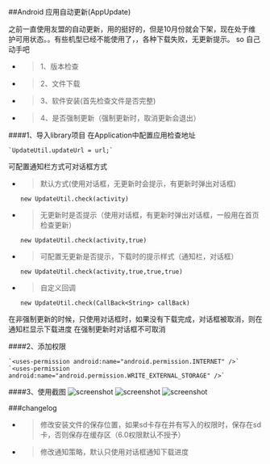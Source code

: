##Android 应用自动更新(AppUpdate)

之前一直使用友盟的自动更新，用的挺好的，但是10月份就会下架，现在处于维护可用状态。。有些机型已经不能使用了，，各种下载失败，无更新提示。
so 自己动手吧

* > 1、版本检查
* > 2、文件下载
* > 3、软件安装(首先检查文件是否完整)
* > 4、是否强制更新（强制更新时，取消更新会退出）


####1、导入library项目
在Application中配置应用检查地址

    `UpdateUtil.updateUrl = url;`
    
可配置通知栏方式可对话框方式

* > 默认方式(使用对话框，无更新时会提示，有更新时弹出对话框)
   
    `new UpdateUtil.check(activity)`
    
* > 无更新时是否提示（使用对话框，有更新时弹出对话框，一般用在首页检查更新）

    `new UpdateUtil.check(activity,true)`
    
* > 可配置无更新是否提示，下载时的提示样式（通知栏，对话框）
    
    `new UpdateUtil.check(activity,true,true,true)`
    
* > 自定义回调
    
    `new UpdateUtil.check(CallBack<String> callBack)`

在非强制更新的时候，只使用对话框时，如果没有下载完成，对话框被取消，则在通知栏显示下载进度
在强制更新时对话框不可取消

####2、添加权限

    `<uses-permission android:name="android.permission.INTERNET" />`
    `<uses-permission android:name="android.permission.WRITE_EXTERNAL_STORAGE" />`

####3、使用截图
![screenshot](https://raw.github.com/hqucsx/AppUpdate/master/screenshots/1.png)
![screenshot](https://raw.github.com/hqucsx/AppUpdate/master/screenshots/2.png)
![screenshot](https://raw.github.com/hqucsx/AppUpdate/master/screenshots/3.png)


###changelog
* > 修改安装文件的保存位置，如果sd卡存在并有写入的权限时，保存在sd卡，否则保存在缓存区（6.0权限默认不授予）
* > 修改通知策略，默认只使用对话框通知下载进度
